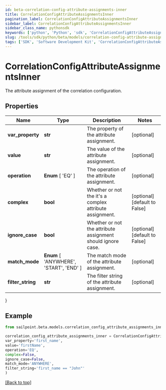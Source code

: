 ```yaml
---
id: beta-correlation-config-attribute-assignments-inner
title: CorrelationConfigAttributeAssignmentsInner
pagination_label: CorrelationConfigAttributeAssignmentsInner
sidebar_label: CorrelationConfigAttributeAssignmentsInner
sidebar_class_name: pythonsdk
keywords: ['python', 'Python', 'sdk', 'CorrelationConfigAttributeAssignmentsInner', 'BetaCorrelationConfigAttributeAssignmentsInner'] 
slug: /tools/sdk/python/beta/models/correlation-config-attribute-assignments-inner
tags: ['SDK', 'Software Development Kit', 'CorrelationConfigAttributeAssignmentsInner', 'BetaCorrelationConfigAttributeAssignmentsInner']
---
```


# CorrelationConfigAttributeAssignmentsInner

The attribute assignment of the correlation configuration.

## Properties

Name | Type | Description | Notes
------------ | ------------- | ------------- | -------------
**var_property** | **str** | The property of the attribute assignment. | [optional] 
**value** | **str** | The value of the attribute assignment. | [optional] 
**operation** |  **Enum** [  'EQ' ] | The operation of the attribute assignment. | [optional] 
**complex** | **bool** | Whether or not the it's a complex attribute assignment. | [optional] [default to False]
**ignore_case** | **bool** | Whether or not the attribute assignment should ignore case. | [optional] [default to False]
**match_mode** |  **Enum** [  'ANYWHERE',    'START',    'END' ] | The match mode of the attribute assignment. | [optional] 
**filter_string** | **str** | The filter string of the attribute assignment. | [optional] 
}

## Example

```python
from sailpoint.beta.models.correlation_config_attribute_assignments_inner import CorrelationConfigAttributeAssignmentsInner

correlation_config_attribute_assignments_inner = CorrelationConfigAttributeAssignmentsInner(
var_property='first_name',
value='firstName',
operation='EQ',
complex=False,
ignore_case=False,
match_mode='ANYWHERE',
filter_string='first_name == "John"'
)

```
[[Back to top]](#) 

